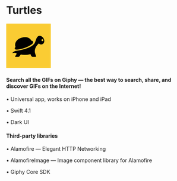# Turtles

![Turtles](https://github.com/blainesolomon/Turtles/blob/master/Icon.png)


#### Search all the GIFs on Giphy — the best way to search, share, and discover GIFs on the Internet!


• Universal app, works on iPhone and iPad

• Swift 4.1

• Dark UI


#### Third-party libraries

• Alamofire — Elegant HTTP Networking

• AlamofireImage — Image component library for Alamofire

• Giphy Core SDK
